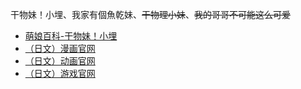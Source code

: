 干物妹！小埋、我家有個魚乾妹、~~干物理小妹~~、~~我的哥哥不可能这么可爱~~
- [萌娘百科-干物妹！小埋](https://zh.moegirl.org.cn/%E5%B9%B2%E7%89%A9%E5%A6%B9%E5%B0%8F%E5%9F%8B)
- [（日文）漫画官网](http://youngjump.jp/manga/umaruchan/)
- [（日文）动画官网](http://umaru-ani.me/)
- [（日文）游戏官网](http://www.cs.furyu.jp/umaru/)
